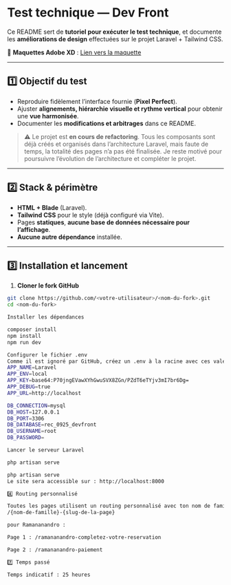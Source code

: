 # Test technique — Dev Front

Ce README sert de **tutoriel pour exécuter le test technique**, et documente les **améliorations de design** effectuées sur le projet Laravel + Tailwind CSS.

🔗 **Maquettes Adobe XD** : [Lien vers la maquette](https://xd.adobe.com/view/47f5bba9-a512-492c-85c6-d4fc4ddebc60-12a6/)

---

## 1️⃣ Objectif du test
- Reproduire fidèlement l’interface fournie (**Pixel Perfect**).  
- Ajuster **alignements, hiérarchie visuelle et rythme vertical** pour obtenir une **vue harmonisée**.  
- Documenter les **modifications et arbitrages** dans ce README.  

> ⚠️ Le projet est **en cours de refactoring**. Tous les composants sont déjà créés et organisés dans l’architecture Laravel, mais faute de temps, la totalité des pages n’a pas été finalisée. Je reste motivé pour poursuivre l’évolution de l’architecture et compléter le projet.

---

## 2️⃣ Stack & périmètre
- **HTML + Blade** (Laravel).  
- **Tailwind CSS** pour le style (déjà configuré via Vite).  
- Pages **statiques**, **aucune base de données nécessaire pour l’affichage**.  
- **Aucune autre dépendance** installée.

---

## 3️⃣ Installation et lancement

1. **Cloner le fork GitHub**
```bash
git clone https://github.com/<votre-utilisateur>/<nom-du-fork>.git
cd <nom-du-fork>

Installer les dépendances

composer install
npm install
npm run dev

Configurer le fichier .env
Comme il est ignoré par GitHub, créez un .env à la racine avec ces valeurs :
APP_NAME=Laravel
APP_ENV=local
APP_KEY=base64:P70jngEVawXYhGwuSVX8ZGn/PZdT6eTYjv3mI7br6Dg=
APP_DEBUG=true
APP_URL=http://localhost

DB_CONNECTION=mysql
DB_HOST=127.0.0.1
DB_PORT=3306
DB_DATABASE=rec_0925_devfront
DB_USERNAME=root
DB_PASSWORD=

Lancer le serveur Laravel

php artisan serve

php artisan serve
Le site sera accessible sur : http://localhost:8000

4️⃣ Routing personnalisé

Toutes les pages utilisent un routing personnalisé avec ton nom de famille :
/{nom-de-famille}-{slug-de-la-page}

pour Ramananandro :

Page 1 : /ramananandro-completez-votre-reservation

Page 2 : /ramananandro-paiement

7️⃣ Temps passé

Temps indicatif : 25 heures